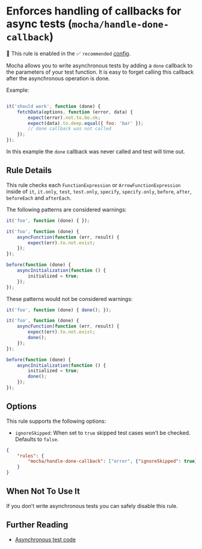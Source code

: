 # Enforces handling of callbacks for async tests (`mocha/handle-done-callback`)

💼 This rule is enabled in the ✅ `recommended` [config](https://github.com/lo1tuma/eslint-plugin-mocha#configs).

<!-- end auto-generated rule header -->

Mocha allows you to write asynchronous tests by adding a `done` callback to the parameters of your test function.
It is easy to forget calling this callback after the asynchronous operation is done.

Example:

```js

it('should work', function (done) {
    fetchData(options, function (error, data) {
        expect(error).not.to.be.ok;
        expect(data).to.deep.equal({ foo: 'bar' });
        // done callback was not called
    });
});
```

In this example the `done` callback was never called and test will time out.

## Rule Details

This rule checks each `FunctionExpression` or `ArrowFunctionExpression` inside of `it`, `it.only`, `test`, `test.only`, `specify`, `specify.only`, `before`, `after`, `beforeEach` and `afterEach`.

The following patterns are considered warnings:

```js
it('foo', function (done) { });

it('foo', function (done) {
    asyncFunction(function (err, result) {
        expect(err).to.not.exist;
    });
});

before(function (done) {
    asyncInitialization(function () {
        initialized = true;
    });
});
```

These patterns would not be considered warnings:

```js
it('foo', function (done) { done(); });

it('foo', function (done) {
    asyncFunction(function (err, result) {
        expect(err).to.not.exist;
        done();
    });
});

before(function (done) {
    asyncInitialization(function () {
        initialized = true;
        done();
    });
});
```

## Options

This rule supports the following options:

* `ignoreSkipped`: When set to `true` skipped test cases won’t be checked. Defaults to `false`.

```json
{
    "rules": {
        "mocha/handle-done-callback": ["error", {"ignoreSkipped": true}]
    }
}
```

## When Not To Use It

If you don’t write asynchronous tests you can safely disable this rule.

## Further Reading

* [Asynchronous test code](http://mochajs.org/#asynchronous-code)
